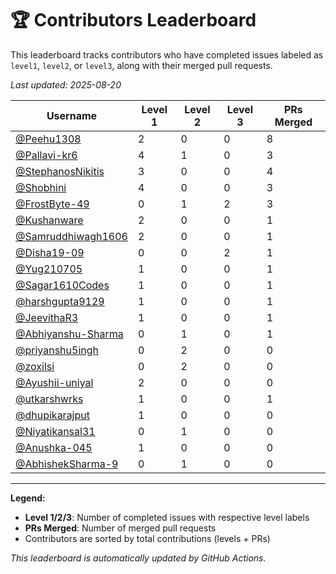 # 🏆 Contributors Leaderboard

This leaderboard tracks contributors who have completed issues labeled as `level1`, `level2`, or `level3`, along with their merged pull requests.

*Last updated: 2025-08-20*

| Username | Level 1 | Level 2 | Level 3 | PRs Merged |
|----------|---------|---------|---------|-------------|
| [@Peehu1308](https://github.com/Peehu1308) | 2 | 0 | 0 | 8 |
| [@Pallavi-kr6](https://github.com/Pallavi-kr6) | 4 | 1 | 0 | 3 |
| [@StephanosNikitis](https://github.com/StephanosNikitis) | 3 | 0 | 0 | 4 |
| [@Shobhini](https://github.com/Shobhini) | 4 | 0 | 0 | 3 |
| [@FrostByte-49](https://github.com/FrostByte-49) | 0 | 1 | 2 | 3 |
| [@Kushanware](https://github.com/Kushanware) | 2 | 0 | 0 | 1 |
| [@Samruddhiwagh1606](https://github.com/Samruddhiwagh1606) | 2 | 0 | 0 | 1 |
| [@Disha19-09](https://github.com/Disha19-09) | 0 | 0 | 2 | 1 |
| [@Yug210705](https://github.com/Yug210705) | 1 | 0 | 0 | 1 |
| [@Sagar1610Codes](https://github.com/Sagar1610Codes) | 1 | 0 | 0 | 1 |
| [@harshgupta9129](https://github.com/harshgupta9129) | 1 | 0 | 0 | 1 |
| [@JeevithaR3](https://github.com/JeevithaR3) | 1 | 0 | 0 | 1 |
| [@Abhiyanshu-Sharma](https://github.com/Abhiyanshu-Sharma) | 0 | 1 | 0 | 1 |
| [@priyanshu5ingh](https://github.com/priyanshu5ingh) | 0 | 2 | 0 | 0 |
| [@zoxilsi](https://github.com/zoxilsi) | 0 | 2 | 0 | 0 |
| [@Ayushii-uniyal](https://github.com/Ayushii-uniyal) | 2 | 0 | 0 | 0 |
| [@utkarshwrks](https://github.com/utkarshwrks) | 1 | 0 | 0 | 1 |
| [@dhupikarajput](https://github.com/dhupikarajput) | 1 | 0 | 0 | 0 |
| [@Niyatikansal31](https://github.com/Niyatikansal31) | 0 | 1 | 0 | 0 |
| [@Anushka-045](https://github.com/Anushka-045) | 1 | 0 | 0 | 0 |
| [@AbhishekSharma-9](https://github.com/AbhishekSharma-9) | 0 | 1 | 0 | 0 |

---

**Legend:**
- **Level 1/2/3**: Number of completed issues with respective level labels
- **PRs Merged**: Number of merged pull requests
- Contributors are sorted by total contributions (levels + PRs)

*This leaderboard is automatically updated by GitHub Actions.*
